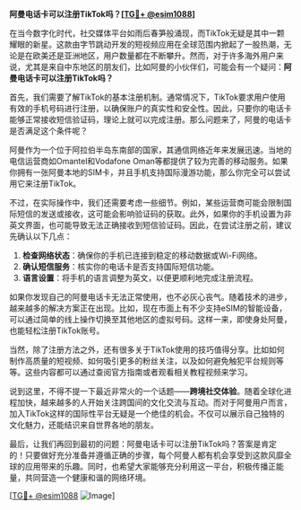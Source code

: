 **阿曼电话卡可以注册TikTok吗？[[TG💪+ @esim1088](https://t.me/s/esim1088)]**

在当今数字化时代，社交媒体平台如雨后春笋般涌现，而TikTok无疑是其中一颗耀眼的新星。这款由字节跳动开发的短视频应用在全球范围内掀起了一股热潮，无论是在欧美还是亚洲地区，用户数量都在不断攀升。然而，对于许多海外用户来说，尤其是来自中东地区的朋友们，比如阿曼的小伙伴们，可能会有一个疑问：**阿曼电话卡可以注册TikTok吗？**

首先，我们需要了解TikTok的基本注册机制。通常情况下，TikTok要求用户使用有效的手机号码进行注册，以确保账户的真实性和安全性。因此，只要你的电话卡能够正常接收短信验证码，理论上就可以完成注册。那么问题来了，阿曼的电话卡是否满足这个条件呢？

阿曼作为一个位于阿拉伯半岛东南部的国家，其通信网络近年来发展迅速。当地的电信运营商如Omantel和Vodafone Oman等都提供了较为完善的移动服务。如果你拥有一张阿曼本地的SIM卡，并且手机支持国际漫游功能，那么你完全可以尝试用它来注册TikTok。

不过，在实际操作中，我们还需要考虑一些细节。例如，某些运营商可能会限制国际短信的发送或接收，这可能会影响验证码的获取。此外，如果你的手机设置为非英文界面，也可能导致无法正确接收到短信验证码。因此，在尝试注册之前，建议先确认以下几点：

1. **检查网络状态**：确保你的手机已连接到稳定的移动数据或Wi-Fi网络。
2. **确认短信服务**：核实你的电话卡是否支持国际短信功能。
3. **语言设置**：将手机的语言调整为英文，以便更顺利地完成注册流程。

如果你发现自己的阿曼电话卡无法正常使用，也不必灰心丧气。随着技术的进步，越来越多的解决方案正在出现。比如，现在市面上有不少支持eSIM的智能设备，可以通过简单的线上操作切换至其他地区的虚拟号码。这样一来，即使身处阿曼，也能轻松注册TikTok账号。

当然，除了注册方法之外，还有很多关于TikTok使用的技巧值得分享。比如如何制作高质量的短视频、如何吸引更多的粉丝关注，以及如何避免触犯平台规则等等。这些内容都可以通过查阅官方指南或者观看相关教程视频来学习。

说到这里，不得不提一下最近非常火的一个话题——**跨境社交体验**。随着全球化进程加快，越来越多的人开始关注跨国间的文化交流与互动。而对于阿曼用户而言，加入TikTok这样的国际性平台无疑是一个绝佳的机会。不仅可以展示自己独特的文化魅力，还能结识来自世界各地的朋友。

最后，让我们再回到最初的问题：阿曼电话卡可以注册TikTok吗？答案是肯定的！只要做好充分准备并遵循正确的步骤，每个阿曼人都有机会享受到这款风靡全球的应用带来的乐趣。同时，也希望大家能够充分利用这一平台，积极传播正能量，共同营造一个健康和谐的网络环境。

[[TG💪+ @esim1088](https://t.me/s/esim1088) ![Image](https://i.postimg.cc/4NQfJmqS/Snipaste-2025-05-13-00-14-12.png)]